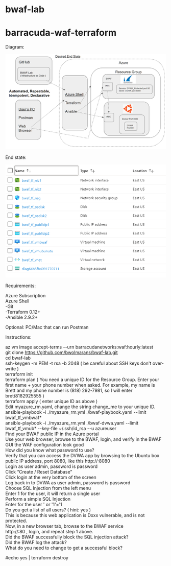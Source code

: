 # bwaf-lab

# barracuda-waf-terraform

Diagram:

![Test Image 3](https://github.com/bwolmarans/bwaf-lab/blob/master/rrrr.png)

End state:

![Test Image 4](https://github.com/bwolmarans/bwaf-lab/blob/master/resources_list.png)

Requirements:

Azure Subscription  
Azure Shell  
-Git  
-Terraform 0.12+  
-Ansible 2.9.2+  
  
Optional: PC/Mac that can run Postman  
  
Instructions:  
  
az vm image accept-terms --urn barracudanetworks:waf:hourly:latest  
git clone https://github.com/bwolmarans/bwaf-lab.git  
cd bwaf-lab  
ssh-keygen -m PEM -t rsa -b 2048 ( be careful about SSH keys don't over-write )  
terraform init  
terraform plan ( You need a unique ID for the Resource Group. Enter your first name + your phone number when asked. For example, my name is Brett and my phone number is (818) 292-7981, so I will enter brett8182925555 )  
terraform apply ( enter unique ID as above )  
Edit myazure_rm.yaml, change the string change_me to your unique ID.  
ansible-playbook -i ./myazure_rm.yml ./bwaf-playbook.yaml --limit bwaf_tf_vmbwaf*  
ansible-playbook -i ./myazure_rm.yml ./bwaf-dvwa.yaml --limit bwaf_tf_vmub* --key-file ~/.ssh/id_rsa --u azureuser  
Find your BWAF public IP in the Azure portal  
Use your web browser, browse to the BWAF, login, and verify in the BWAF GUI the WAF configuration look good  
How did you know what password to use?  
Verify that you can access the DVWA app by browsing to the Ubuntu box public IP address, port 8080, like this http://<Ubuntu public ip>:8080  
Login as user admin, password is password  
Click “Create / Reset Database”  
Click login at the very bottom of the screen  
Log back in to DVWA as user admin, password is password  
Choose SQL Injection from the left menu  
Enter 1 for the user, it will return a single user  
Perform a simple SQL Injection  
Enter for the user ' or '1'='1  
Do you get a list of all users? ( hint: yes )  
This is because this web application is Dxxx vulnerable, and is not protected.  
Now, in a new browser tab, browse to the BWAF service  
http://<bwaf public ip>:80 , login, and repeat step 1 above.  
Did the BWAF successfully block the SQL injection attack?  
Did the BWAF log the attack?  
What do you need to change to get a successful block?  







#echo yes | terraform destroy
